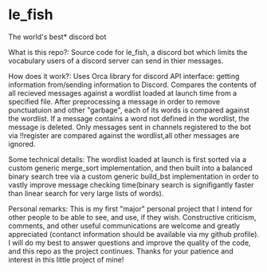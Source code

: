 # le_fish
The world's best* discord bot

What is this repo?: 
Source code for le_fish, a discord bot which limits the vocabulary users of a discord server can send
in thier messages. 

How does it work?:
Uses Orca library for discord API interface: getting information from/sending information to Discord.
Compares the contents of all recieved messages against a wordlist loaded at launch time from a
specified file. After preprocessing a message in order to remove punctuatuion and other "garbage",
each of its words is compared against the wordlist. If a message contains a word not defined in the
wordlist, the message is deleted. Only messages sent in channels registered to the bot via !!register 
are compared against the wordlist,all other messages are ignored. 

Some technical details:
The wordlist loaded at launch is first sorted via a custom generic merge_sort implementation, and then
built into a balanced binary search tree via a custom generic build_bst implementation in order to
vastly improve message checking time(binary search is signifigantly faster than linear search for 
very large lists of words). 

Personal remarks:
This is my first "major" personal project that I intend for other people to be able to see, and use, if 
they wish. Constructive criticism, comments, and other useful communications are welcome and greatly 
appreciated (contanct information should be available via my github profile). I will do my best to 
answer questions and improve the quality of the code, and this repo as the project continues. Thanks 
for your patience and interest in this little project of mine!

